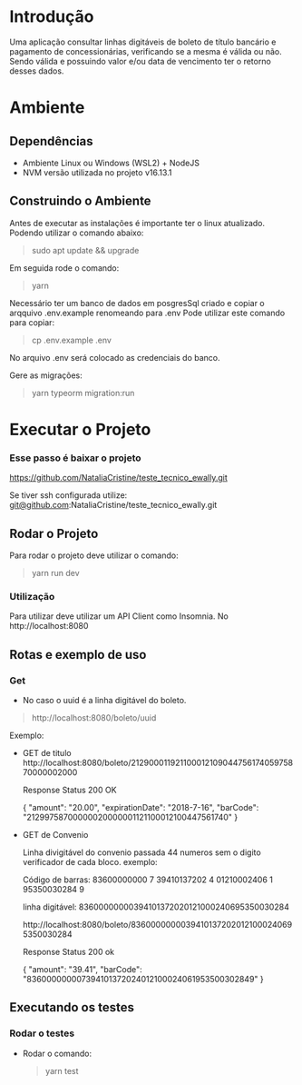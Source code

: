 # Introdução

Uma aplicação consultar linhas digitáveis de boleto de título bancário e pagamento de concessionárias, verificando se a mesma é válida ou não. Sendo válida e
possuindo valor e/ou data de vencimento ter o retorno desses dados.

# Ambiente

## Dependências

- Ambiente Linux ou Windows (WSL2) + NodeJS
- NVM versão utilizada no projeto v16.13.1

## Construindo o Ambiente

Antes de executar as instalações é importante ter o linux atualizado. Podendo utilizar o comando abaixo:

> sudo apt update && upgrade

Em seguida rode o comando:

> yarn

Necessário ter um banco de dados em posgresSql criado e copiar o arqquivo .env.example renomeando para .env
Pode utilizar este comando para copiar:

> cp .env.example .env

No arquivo .env será colocado as credenciais do banco.

Gere as migrações:

> yarn typeorm migration:run

# Executar o Projeto

### Esse passo é baixar o projeto

https://github.com/NataliaCristine/teste_tecnico_ewally.git

Se tiver ssh configurada utilize:
git@github.com:NataliaCristine/teste_tecnico_ewally.git

## Rodar o Projeto

Para rodar o projeto deve utilizar o comando:

> yarn run dev

### Utilização

Para utilizar deve utilizar um API Client como Insomnia. No http://localhost:8080

## Rotas e exemplo de uso

### Get

- No caso o uuid é a linha digitável do boleto.

> http://localhost:8080/boleto/uuid

Exemplo:

- GET de titulo
  http://localhost:8080/boleto/21290001192110001210904475617405975870000002000

  Response Status 200 OK

  {
  "amount": "20.00",
  "expirationDate": "2018-7-16",
  "barCode": "21299758700000020000001121100012100447561740"
  }

- GET de Convenio

  Linha divigitável do convenio passada 44 numeros sem o digito verificador de cada bloco.
  exemplo:

  Código de barras: 83600000000 7 39410137202 4 01210002406 1 95350030284 9

  linha digitável: 83600000000394101372020121000240695350030284

  http://localhost:8080/boleto/83600000000394101372020121000240695350030284

  Response Status 200 ok

  {
  "amount": "39.41",
  "barCode": "836000000007394101372024012100024061953500302849"
  }

## Executando os testes

### Rodar o testes

- Rodar o comando:
  > yarn test
